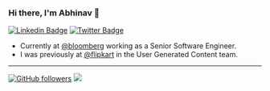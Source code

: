 <!--
**abhinavjain241/abhinavjain241** is a ✨ _special_ ✨ repository because its `README.md` (this file) appears on your GitHub profile.

Here are some ideas to get you started:

- 🔭 I’m currently working on ...
- 🌱 I’m currently learning ...
- 👯 I’m looking to collaborate on ...
- 🤔 I’m looking for help with ...
- 💬 Ask me about ...
- 📫 How to reach me: ...
- 😄 Pronouns: ...
- ⚡ Fun fact: ...
-->

### Hi there, I'm Abhinav 👋


[![Linkedin Badge](https://img.shields.io/badge/abhinavjain241-0077b5?style=flat-square&logo=Linkedin&logoColor=white&labelColor=0077b5&link=https://www.linkedin.com/in/abhinavjain241/)](https://www.linkedin.com/in/abhinavjain241/)
[![Twitter Badge](https://img.shields.io/badge/-@abhinavjain241-1ca0f1?style=flat-square&labelColor=1ca0f1&logo=twitter&logoColor=white&link=https://twitter.com/abhinavjain241)](https://twitter.com/abhinavjain241)

- Currently at [@bloomberg](https://github.com/bloomberg) working as a Senior Software Engineer.
- I was previously at [@flipkart](https://github.com/Flipkart) in the User Generated Content team.

<!-- [![abhinavjain241's GitHub stats](https://github-readme-stats.vercel.app/api?username=abhinavjain241&show_icons=true&include_all_commits=true)](https://github.com/abhinavjain241) -->


----------------
[![GitHub followers](https://img.shields.io/github/followers/abhinavjain241?label=Follow&maxAge=3600&style=flat-square&logo=Github&labelColor=000000&color=000000)](https://github.com/abhinavjain241?tab=followers)
![](https://komarev.com/ghpvc/?username=abhinavjain241&style=flat-square&color=595959)


